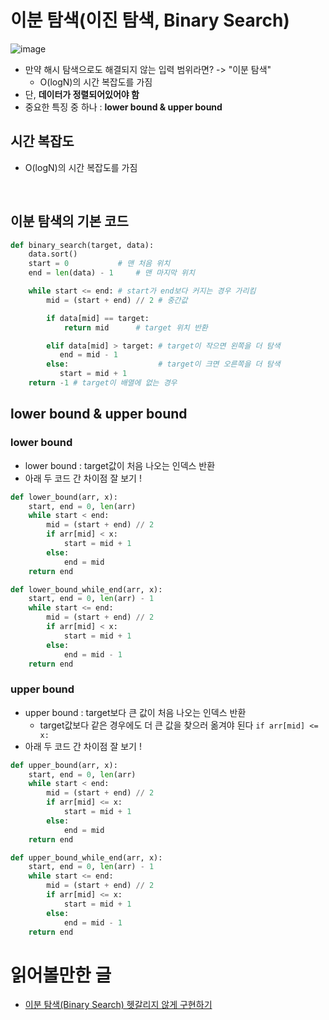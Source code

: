 
# 이분 탐색(이진 탐색, Binary Search)

![image](https://github.com/AAISSJ/AlgorithmStudy/assets/76966915/2c82b3c6-9b48-4039-baf8-bd4bce696379)

- 만약 해시 탐색으로도 해결되지 않는 입력 범위라면? -> "이분 탐색"
  - O(logN)의 시간 복잡도를 가짐
- 단, **데이터가 정렬되어있어야 함** 
- 중요한 특징 중 하나 : **lower bound & upper bound**

## 시간 복잡도 
- O(logN)의 시간 복잡도를 가짐

<br>

## 이분 탐색의 기본 코드 
```python
def binary_search(target, data):
    data.sort()
    start = 0 			# 맨 처음 위치
    end = len(data) - 1 	# 맨 마지막 위치

    while start <= end: # start가 end보다 커지는 경우 가리킴 
        mid = (start + end) // 2 # 중간값

        if data[mid] == target:
            return mid 		# target 위치 반환

        elif data[mid] > target: # target이 작으면 왼쪽을 더 탐색
           end = mid - 1
        else:                    # target이 크면 오른쪽을 더 탐색
           start = mid + 1
    return -1 # target이 배열에 없는 경우
```

## lower bound & upper bound

### lower bound 
- lower bound : target값이 처음 나오는 인덱스 반환 
- 아래 두 코드 간 차이점 잘 보기 !
```python
def lower_bound(arr, x):
    start, end = 0, len(arr)
    while start < end:
        mid = (start + end) // 2
        if arr[mid] < x:
            start = mid + 1
        else:
            end = mid
    return end
```
```python
def lower_bound_while_end(arr, x):
    start, end = 0, len(arr) - 1
    while start <= end:
        mid = (start + end) // 2
        if arr[mid] < x:
            start = mid + 1
        else:
            end = mid - 1
    return end
```


### upper bound 
- upper bound : target보다 큰 값이 처음 나오는 인덱스 반환
  - target값보다 같은 경우에도 더 큰 값을 찾으러 옮겨야 된다 `if arr[mid] <= x:`
- 아래 두 코드 간 차이점 잘 보기 !

```python
def upper_bound(arr, x):
    start, end = 0, len(arr)
    while start < end:
        mid = (start + end) // 2
        if arr[mid] <= x: 
            start = mid + 1
        else:
            end = mid
    return end
```

```python
def upper_bound_while_end(arr, x):
    start, end = 0, len(arr) - 1
    while start <= end:
        mid = (start + end) // 2
        if arr[mid] <= x:
            start = mid + 1
        else:
            end = mid - 1
    return end
```



# 읽어볼만한 글

- [이분 탐색(Binary Search) 헷갈리지 않게 구현하기 ](https://www.acmicpc.net/blog/view/109)
